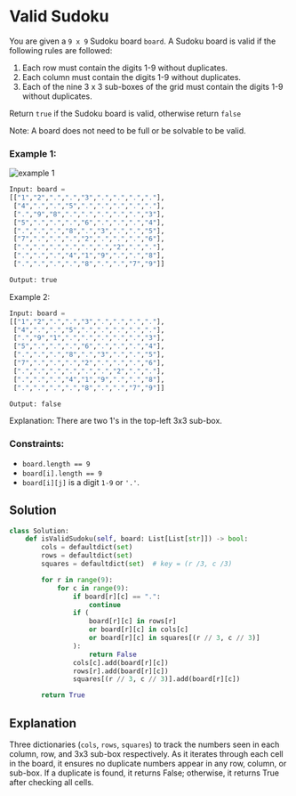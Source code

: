 # Valid Sudoku
You are given a `9 x 9` Sudoku board `board`. A Sudoku board is valid if the following rules are followed:

1. Each row must contain the digits 1-9 without duplicates.
2. Each column must contain the digits 1-9 without duplicates.
3. Each of the nine 3 x 3 sub-boxes of the grid must contain the digits 1-9 without duplicates.

Return `true` if the Sudoku board is valid, otherwise return `false`

Note: A board does not need to be full or be solvable to be valid.

### Example 1:

![example 1](https://imagedelivery.net/CLfkmk9Wzy8_9HRyug4EVA/0be40c5d-2d18-42b8-261b-13ca50de4100/public)

```python
Input: board = 
[["1","2",".",".","3",".",".",".","."],
 ["4",".",".","5",".",".",".",".","."],
 [".","9","8",".",".",".",".",".","3"],
 ["5",".",".",".","6",".",".",".","4"],
 [".",".",".","8",".","3",".",".","5"],
 ["7",".",".",".","2",".",".",".","6"],
 [".",".",".",".",".",".","2",".","."],
 [".",".",".","4","1","9",".",".","8"],
 [".",".",".",".","8",".",".","7","9"]]

Output: true
```

Example 2:
```python
Input: board = 
[["1","2",".",".","3",".",".",".","."],
 ["4",".",".","5",".",".",".",".","."],
 [".","9","1",".",".",".",".",".","3"],
 ["5",".",".",".","6",".",".",".","4"],
 [".",".",".","8",".","3",".",".","5"],
 ["7",".",".",".","2",".",".",".","6"],
 [".",".",".",".",".",".","2",".","."],
 [".",".",".","4","1","9",".",".","8"],
 [".",".",".",".","8",".",".","7","9"]]

Output: false
```
Explanation: There are two 1's in the top-left 3x3 sub-box.

### Constraints:
- `board.length == 9`
- `board[i].length == 9`
- `board[i][j]` is a digit `1-9` or `'.'`.

## Solution
```python
class Solution:
    def isValidSudoku(self, board: List[List[str]]) -> bool:
        cols = defaultdict(set)
        rows = defaultdict(set)
        squares = defaultdict(set)  # key = (r /3, c /3)

        for r in range(9):
            for c in range(9):
                if board[r][c] == ".":
                    continue
                if (
                    board[r][c] in rows[r]
                    or board[r][c] in cols[c]
                    or board[r][c] in squares[(r // 3, c // 3)]
                ):
                    return False
                cols[c].add(board[r][c])
                rows[r].add(board[r][c])
                squares[(r // 3, c // 3)].add(board[r][c])

        return True
```

## Explanation
Three dictionaries (`cols`, `rows`, `squares`) to track the numbers seen in each column, row, and 3x3 sub-box respectively. As it iterates through each cell in the board, it ensures no duplicate numbers appear in any row, column, or sub-box. If a duplicate is found, it returns False; otherwise, it returns True after checking all cells.